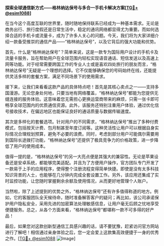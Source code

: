 **探索全球通信新方式——格林纳达保号与多合一手机卡解决方案[[TG💪+ @esim1088](https://t.me/s/esim1088)]**

在当今这个高度互联的世界里，随时随地保持联系已经成为一种基本需求。无论是商务出行、旅行度假还是日常生活中，稳定的通讯网络都显得尤为重要。而如何选择合适的手机卡或流量卡，成为了许多人关心的问题。今天，我们将为大家详细介绍一款备受推崇的通信产品——“格林纳达保号”，以及它背后的强大功能和优势。

首先，什么是“格林纳达保号”？简单来说，这是一款专为国际用户设计的手机卡及流量卡服务，旨在帮助用户在全球范围内轻松实现语音通话、短信发送以及高速上网等功能。对于经常需要跨国工作的专业人士或是喜欢四处旅行的朋友而言，“格林纳达保号”无疑是一个理想的选择。它不仅能够确保您的号码始终在线，还能提供灵活多样的套餐方案，满足不同场景下的使用需求。

接下来，让我们来看看这款产品的具体特点吧！首先是其核心卖点之一——支持多国漫游。无论您身处何地，只要当地有网络覆盖，“格林纳达保号”都能为您提供无缝连接的服务体验。这意味着您无需担心更换运营商带来的麻烦，只需一张卡即可畅享全球范围内的优质通信资源。此外，该服务还特别注重用户体验，通过优化信号接收技术，在偏远地区也能保证良好的通话质量与数据传输速度。

其次是多样化的套餐选项。针对用户的不同需求，“格林纳达保号”推出了多种付费模式，包括按天计费、包月制甚至年度订阅等。这种灵活性让用户可以根据自身实际情况合理规划预算，避免不必要的浪费。同时，考虑到部分用户可能偶尔需要用到国际长途拨打功能，“格林纳达保号”还提供了极具竞争力的价格政策，进一步降低了用户的使用成本。

值得一提的是，“格林纳达保号”的另一大亮点便是其强大的兼容性。无论是苹果设备还是安卓系统，都能够完美适配。并且为了方便用户操作，官方团队专门开发了一款易于上手的应用程序，使得整个注册流程变得简单快捷。即使是没有太多科技知识背景的人士，也能够在几分钟内完成全套设置工作。另外，该应用还集成了实时监控功能，让您随时掌握剩余余额及使用情况，从而更好地管理个人账户。

当然啦，除了上述提到的优势之外，“格林纳达保号”还有许多值得称道的地方。例如，它的客服团队全天候待命，随时准备解答客户的疑问；再比如，该公司承诺保护用户隐私安全，采用先进的加密算法处理敏感信息，让用户毫无后顾之忧地享受便捷服务。总之，从各个方面来看，“格林纳达保号”都堪称一款不可多得的好产品！

最后，如果您对这款创新型通信工具感兴趣的话，请不要犹豫，赶紧访问官方网站进行了解吧！相信通过亲身体验之后，您一定会爱上这款集高效便捷于一身的优秀之作。[[TG💪+ @esim1088](https://t.me/s/esim1088) ![Image](https://i.postimg.cc/4NQfJmqS/Snipaste-2025-05-13-00-14-12.png)]